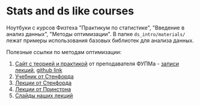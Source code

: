 # Stats and ds like courses
Ноутбуки с курсов Физтеха "Практикум по статистике", "Введение в анализ данных", "Методы оптимизации". В папке `ds_intro/materials/` лежат примеры использования базовых библиотек для анализа данных.


Полезные ссылки по методам оптимизации:
1. [Cайт с теорией и практикой](https://fmin.xyz/)  от преподавателя ФУПМа - [записи лекций](https://www.youtube.com/channel/UCVsMddgZPHRFL8yTs-jt2Pw/featured), [github link](https://github.com/MerkulovDaniil) 
2. [Учебник от Стенфорда](https://web.stanford.edu/~boyd/cvxbook/bv_cvxbook.pdf)
3. [Лекции от Стенфорда](https://web.stanford.edu/class/ee364a/)
4. [Лекции от Принстона](http://www.princeton.edu/~aaa/Public/Teaching/ORF523/)
5. [Слайды наших лекций](https://github.com/amkatrutsa/)
